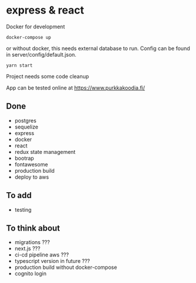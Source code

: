 # express & react

Docker for development

```
docker-compose up
```

or without docker, this needs external database to run.
Config can be found in server/config/default.json.

```
yarn start
```

Project needs some code cleanup

App can be tested online at
https://www.purkkakoodia.fi/

## Done

-   postgres
-   sequelize
-   express
-   docker
-   react
-   redux state management
-   bootrap
-   fontawesome
-   production build
-   deploy to aws

## To add

-   testing

## To think about

-   migrations ???
-   next.js ???
-   ci-cd pipeline aws ???
-   typescript version in future ???
-   production build without docker-compose
-   cognito login
